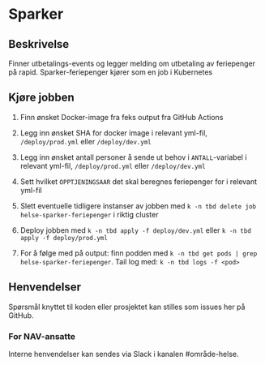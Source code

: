 # Sparker

## Beskrivelse

Finner utbetalings-events og legger melding om utbetaling av feriepenger på rapid.
Sparker-feriepenger kjører som en job i Kubernetes

## Kjøre jobben
1. Finn ønsket Docker-image fra feks output fra GitHub Actions

1. Legg inn ønsket SHA for docker image i relevant yml-fil, `/deploy/prod.yml` eller `/deploy/dev.yml`
1. Legg inn ønsket antall personer å sende ut behov i `ANTALL`-variabel i relevant yml-fil, `/deploy/prod.yml` eller `/deploy/dev.yml`
1. Sett hvilket `OPPTJENINGSAAR` det skal beregnes feriepenger for i relevant yml-fil
1. Slett eventuelle tidligere instanser av jobben med `k -n tbd delete job helse-sparker-feriepenger` i riktig cluster
1. Deploy jobben med `k -n tbd apply -f deploy/dev.yml` eller `k -n tbd apply -f deploy/prod.yml`
1. For å følge med på output: finn podden med `k -n tbd get pods | grep helse-sparker-feriepenger`. Tail log med: `k -n tbd logs -f <pod>`

## Henvendelser
Spørsmål knyttet til koden eller prosjektet kan stilles som issues her på GitHub.

### For NAV-ansatte
Interne henvendelser kan sendes via Slack i kanalen #område-helse.
